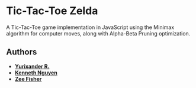# Tic-Tac-Toe Zelda

A Tic-Tac-Toe game implementation in JavaScript using the Minimax algorithm for computer moves, along with Alpha-Beta Pruning optimization.

## Authors

* **[Yurixander R.](https://github.com/yurixander)**
* **[Kenneth Nguyen](https://github.com/KennNguyen/)**
* **[Zee Fisher](https://github.com/zmfisher01)**
